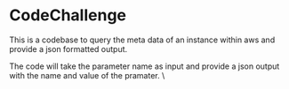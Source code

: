 # CodeChallenge

This is a codebase to query the meta data of an instance within aws and provide a json formatted output.

The code will take the parameter name as input and provide a json output with the name and value of the pramater. \\
